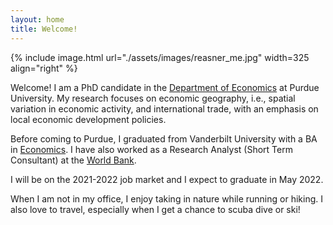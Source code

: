 ```yaml
---
layout: home
title: Welcome!
---
```


{% include image.html url="./assets/images/reasner_me.jpg" width=325 align="right" %}

Welcome! I am a PhD candidate in the [Department of Economics](https://krannert.purdue.edu/academics/Economics/) at Purdue University. My research focuses on economic geography, i.e., spatial variation in economic activity, and international trade, with an emphasis on local economic development policies. <!-- You can find abstracts, working papers, and a list of works in progress on my [research]({{site.baseurl}}/research/) page. --> 

Before coming to Purdue, I graduated from Vanderbilt University with a BA in [Economics](https://as.vanderbilt.edu/economics/). I have also worked as a Research Analyst (Short Term Consultant) at the [World Bank](https://www.worldbank.org/). 

I will be on the 2021-2022 job market and I expect to graduate in May 2022. 

When I am not in my office, I enjoy taking in nature while running or hiking. I also love to travel, especially when I get a chance to scuba dive or ski!
